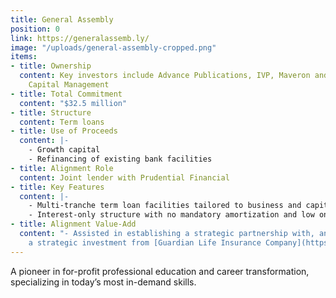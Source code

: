 ```yaml
---
title: General Assembly
position: 0
link: https://generalassemb.ly/
image: "/uploads/general-assembly-cropped.png"
items:
- title: Ownership
  content: Key investors include Advance Publications, IVP, Maveron and Wellington
    Capital Management
- title: Total Commitment
  content: "$32.5 million"
- title: Structure
  content: Term loans
- title: Use of Proceeds
  content: |-
    - Growth capital
    - Refinancing of existing bank facilities
- title: Alignment Role
  content: Joint lender with Prudential Financial
- title: Key Features
  content: |-
    - Multi-tranche term loan facilities tailored to business and capital structure milestones
    - Interest-only structure with no mandatory amortization and low ongoing cash interest costs
- title: Alignment Value-Add
  content: "- Assisted in establishing a strategic partnership with, and attracting
    a strategic investment from [Guardian Life Insurance Company](https://www.guardianlife.com/about-guardian)"
---
```


A pioneer in for-profit professional education and career transformation, specializing in today’s most in-demand skills.